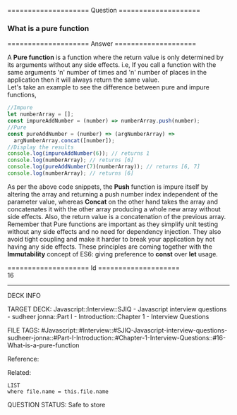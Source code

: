 ==================== Question ====================  

### What is a pure function  

==================== Answer ====================  

A **Pure function** is a function where the return value is only determined by
its arguments without any side effects. i.e, If you call a function with the
same arguments 'n' number of times and 'n' number of places in the application
then it will always return the same value.  
Let's take an example to see the difference between pure and impure functions,

```javascript
//Impure
let numberArray = [];
const impureAddNumber = (number) => numberArray.push(number);
//Pure
const pureAddNumber = (number) => (argNumberArray) =>
  argNumberArray.concat([number]);
//Display the results
console.log(impureAddNumber(6)); // returns 1
console.log(numberArray); // returns [6]
console.log(pureAddNumber(7)(numberArray)); // returns [6, 7]
console.log(numberArray); // returns [6]
```

As per the above code snippets, the **Push** function is impure itself by
altering the array and returning a push number index independent of the
parameter value, whereas **Concat** on the other hand takes the array and
concatenates it with the other array producing a whole new array without side
effects. Also, the return value is a concatenation of the previous array.  
Remember that Pure functions are important as they simplify unit testing without
any side effects and no need for dependency injection. They also avoid tight
coupling and make it harder to break your application by not having any side
effects. These principles are coming together with the **Immutability** concept
of ES6: giving preference to **const** over **let** usage.

==================== Id ====================  
16

---

DECK INFO

TARGET DECK: Javascript::Interview::SJIQ - Javascript interview questions - sudheer jonna::Part I - Introduction::Chapter 1 - Interview Questions

FILE TAGS: #Javascript::#Interview::#SJIQ-Javascript-interview-questions-sudheer-jonna::#Part-I-Introduction::#Chapter-1-Interview-Questions::#16-What-is-a-pure-function

Reference:

Related:

```dataview
LIST
where file.name = this.file.name
```

QUESTION STATUS: Safe to store
